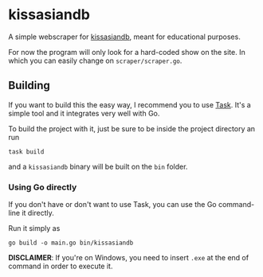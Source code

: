 # kissasiandb

A simple webscraper for [kissasiandb](https://kissasiandb.com), meant for educational purposes.

For now the program will only look for a hard-coded show on the site. In which you can easily change on `scraper/scraper.go`.

## Building
If you want to build this the easy way, I recommend you to use [Task](https://github.com/go-task/task). It's a simple tool and it integrates very well with Go.

To build the project with it, just be sure to be inside the project directory an run

```
task build
```

and a `kissasiandb` binary will be built on the `bin` folder.

### Using Go directly
If you don't have or don't want to use Task, you can use the Go command-line it directly.

Run it simply as

```
go build -o main.go bin/kissasiandb
```

__DISCLAIMER__: If you're on Windows, you need to insert `.exe` at the end of command in order to execute it.